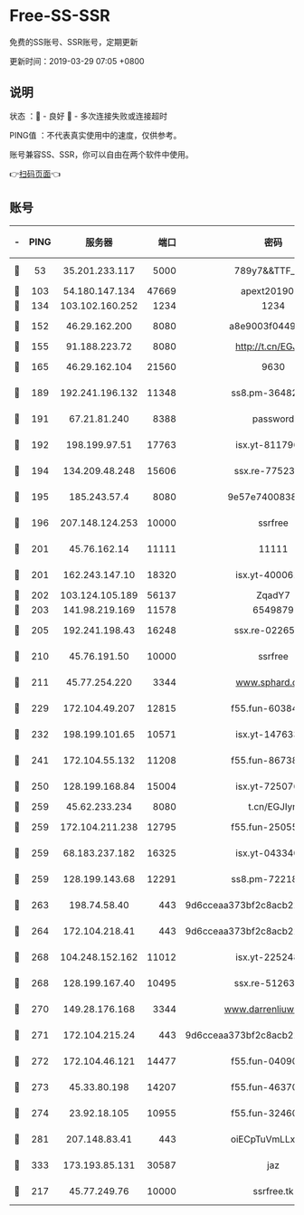 # Free-SS-SSR

免费的SS账号、SSR账号，定期更新

更新时间：2019-03-29 07:05 +0800

## 说明

状态     ：🙂 - 良好 🙁 - 多次连接失败或连接超时

PING值   ：不代表真实使用中的速度，仅供参考。

账号兼容SS、SSR，你可以自由在两个软件中使用。

👉[扫码页面](https://liesauer.github.io/Free-SS-SSR/)👈

## 账号

|-|PING|服务器|端口|密码|加密方式|区域|
|:----:|:----:|:-----:|-----:|:----:|:----:|:----:|
|🙂|53|35.201.233.117|5000|789y7&&TTF_+><|aes-256-cfb|US|
|🙂|103|54.180.147.134|47669|apext2019001|chacha20|KR|
|🙂|134|103.102.160.252|1234|1234|rc4-md5|JP|
|🙂|152|46.29.162.200|8080|a8e9003f0449cea5|chacha20-ietf|RU|
|🙂|155|91.188.223.72|8080|http://t.cn/EGJIyrl|rc4-md5|RU|
|🙂|165|46.29.162.104|21560|9630|aes-128-ctr|RU|
|🙂|189|192.241.196.132|11348|ss8.pm-36482567|aes-256-cfb|US|
|🙂|191|67.21.81.240|8388|password|aes-256-cfb|US|
|🙂|192|198.199.97.51|17763|isx.yt-81179662|aes-256-cfb|US|
|🙂|194|134.209.48.248|15606|ssx.re-77523677|aes-256-cfb|US|
|🙂|195|185.243.57.4|8080|9e57e7400838a01e|chacha20-ietf|US|
|🙂|196|207.148.124.253|10000|ssrfree|aes-256-cfb|SG|
|🙂|201|45.76.162.14|11111|11111|aes-256-cfb|SG|
|🙂|201|162.243.147.10|18320|isx.yt-40006100|aes-256-cfb|US|
|🙂|202|103.124.105.189|56137|ZqadY7|chacha20|US|
|🙂|203|141.98.219.169|11578|6549879|chacha20|US|
|🙂|205|192.241.198.43|16248|ssx.re-02265507|aes-256-cfb|US|
|🙂|210|45.76.191.50|10000|ssrfree|aes-256-cfb|SG|
|🙂|211|45.77.254.220|3344|www.sphard.com|aes-256-cfb|SG|
|🙂|229|172.104.49.207|12815|f55.fun-60384843|aes-256-cfb|SG|
|🙂|232|198.199.101.65|10571|isx.yt-14763389|aes-256-cfb|US|
|🙂|241|172.104.55.132|11208|f55.fun-86738977|aes-256-cfb|SG|
|🙂|250|128.199.168.84|15004|isx.yt-72507623|aes-256-cfb|SG|
|🙂|259|45.62.233.234|8080|t.cn/EGJIyrl|rc4-md5|CA|
|🙂|259|172.104.211.238|12795|f55.fun-25055177|aes-256-cfb|US|
|🙂|259|68.183.237.182|16325|isx.yt-04334006|aes-256-cfb|SG|
|🙂|259|128.199.143.68|12291|ss8.pm-72218941|aes-256-cfb|SG|
|🙂|263|198.74.58.40|443|9d6cceaa373bf2c8acb22e60b6a58be6|aes-256-cfb|US|
|🙂|264|172.104.218.41|443|9d6cceaa373bf2c8acb22e60b6a58be6|aes-256-cfb|US|
|🙂|268|104.248.152.162|11012|isx.yt-22524807|aes-256-cfb|SG|
|🙂|268|128.199.167.40|10495|ssx.re-51263032|aes-256-cfb|SG|
|🙂|270|149.28.176.168|3344|www.darrenliuwei.com|aes-256-cfb|AU|
|🙂|271|172.104.215.24|443|9d6cceaa373bf2c8acb22e60b6a58be6|aes-256-cfb|US|
|🙂|272|172.104.46.121|14477|f55.fun-04090442|aes-256-cfb|SG|
|🙂|273|45.33.80.198|14207|f55.fun-46370894|aes-256-cfb|US|
|🙂|274|23.92.18.105|10955|f55.fun-32460118|aes-256-cfb|US|
|🙂|281|207.148.83.41|443|oiECpTuVmLLxk4Ts|aes-256-cfb|AU|
|🙂|333|173.193.85.131|30587|jaz|aes-256-cfb|US|
|🙂|217|45.77.249.76|10000|ssrfree.tk|aes-256-cfb|SG|
